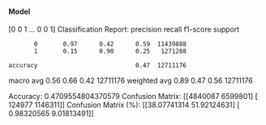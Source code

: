 #### Model
[0 0 1 ... 0 0 1]
Classification Report:
              precision    recall  f1-score   support

           0       0.97      0.42      0.59  11439888
           1       0.15      0.90      0.25   1271288

    accuracy                           0.47  12711176
   macro avg       0.56      0.66      0.42  12711176
weighted avg       0.89      0.47      0.56  12711176

Accuracy: 0.4709554804370579
Confusion Matrix:
[[4840087 6599801]
 [ 124977 1146311]]
Confusion Matrix (%):
[[38.07741314 51.92124631]
 [ 0.98320565  9.01813491]]
